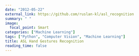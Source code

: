 ```yaml
---
date: "2012-05-22"
external_link: https://github.com/ruslan-kl/asl_recognition
summary: " "
image:
  focal_point: Smart
categories: ["Machine Learning"]
tags: ["Python", "Computer Vision", "Machine Learning"]
title: ASL Hand Gestures Recognition
reading_time: false
---
```

